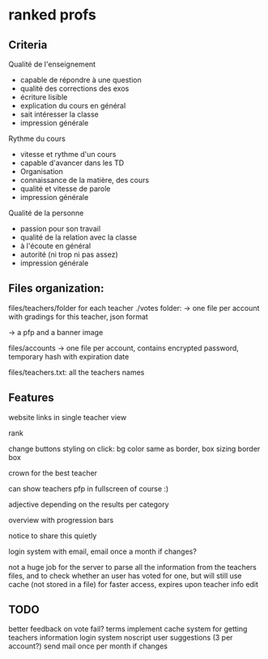 # ranked profs

## Criteria

Qualité de l'enseignement
- capable de répondre à une question
- qualité des corrections des exos
- écriture lisible
- explication du cours en général
- sait intéresser la classe
- impression générale

Rythme du cours
- vitesse et rythme d'un cours
- capable d'avancer dans les TD
- Organisation
- connaissance de la matière, des cours
- qualité et vitesse de parole
- impression générale

Qualité de la personne
- passion pour son travail
- qualité de la relation avec la classe
- à l'écoute en général
- autorité (ni trop ni pas assez)
- impression générale

## Files organization:

files/teachers/folder for each teacher
./votes folder:
  -> one file per account with gradings for this teacher, json format

-> a pfp and a banner image

files/accounts
-> one file per account, contains encrypted password, temporary hash with expiration date

files/teachers.txt: all the teachers names

## Features

website links in single teacher view

rank

change buttons styling on click: bg color same as border, box sizing border box

crown for the best teacher

can show teachers pfp in fullscreen of course :)

adjective depending on the results per category

overview with progression bars

notice to share this quietly

login system with email, email once a month if changes?

not a huge job for the server to parse all the information from the teachers files, and to check whether an user has voted for one, but will still use cache (not stored in a file) for faster access, expires upon teacher info edit

## TODO
better feedback on vote fail?
terms
implement cache system for getting teachers information
login system
noscript
user suggestions (3 per account?)
send mail once per month if changes
